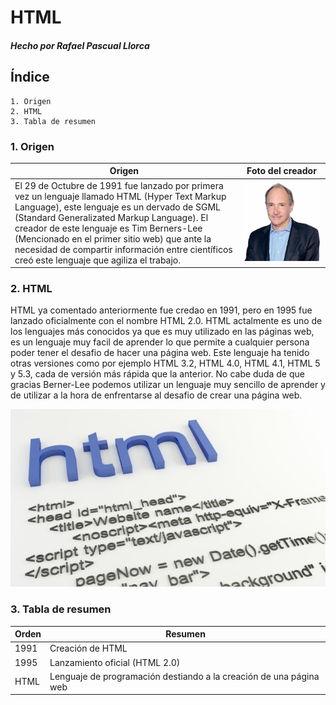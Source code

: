 # HTML

#### _Hecho por Rafael Pascual Llorca_

## Índice

```
1. Origen
2. HTML
3. Tabla de resumen
```

### 1. Origen

|Origen|Foto del creador|
|------------------------|--------------------|
|El 29 de Octubre de 1991 fue lanzado por primera vez un lenguaje llamado HTML (Hyper Text Markup Language), este lenguaje es un dervado de SGML (Standard Generalizated Markup Language). El creador de este lenguaje es Tim Berners-Lee (Mencionado en el primer sitio web) que ante la necesidad de compartir información entre científicos creó este lenguaje que agiliza el trabajo.|![Berners-Lee](https://github.com/RafaelPascualLlorca/SMX2-M8UF1A1-HistoriaWeb-1991-HTML-RafaelPascualLlorca/blob/main/Imagen1.jpg "Berners-Lee")|

### 2. HTML

HTML ya comentado anteriormente fue credao en 1991, pero en 1995 fue lanzado oficialmente con el nombre HTML 2.0. HTML actalmente es uno de los lenguajes más conocidos ya que es muy utilizado en las páginas web, es un lenguaje muy facil de aprender lo que permite a cualquier persona poder tener el desafio de hacer una página web. Este lenguaje ha tenido otras versiones como por ejemplo HTML 3.2, HTML 4.0, HTML 4.1, HTML 5 y 5.3, cada de versión más rápida que la anterior. No cabe duda de que gracias Berner-Lee podemos utilizar un lenguaje muy sencillo de aprender y de utilizar a la hora de enfrentarse al desafio de crear una página web.

 ![HTML](https://github.com/RafaelPascualLlorca/SMX2-M8UF1A1-HistoriaWeb-1991-HTML-RafaelPascualLlorca/blob/main/Imagen2.jpg "HTML")

### 3. Tabla de resumen

|Orden|Resumen|
|----------|----------|
|1991|Creación de HTML|
|1995|Lanzamiento oficial (HTML 2.0)|
|HTML|Lenguaje de programación destiando a la creación de una página web|
